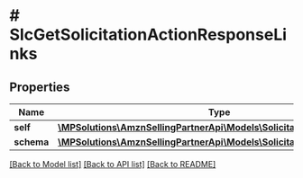 # # SlcGetSolicitationActionResponseLinks

## Properties

Name | Type | Description | Notes
------------ | ------------- | ------------- | -------------
**self** | [**\MPSolutions\AmznSellingPartnerApi\Models\Solicitations\SlcLinkObject**](SlcLinkObject.md) |  |
**schema** | [**\MPSolutions\AmznSellingPartnerApi\Models\Solicitations\SlcLinkObject**](SlcLinkObject.md) |  |

[[Back to Model list]](../../README.md#models) [[Back to API list]](../../README.md#endpoints) [[Back to README]](../../README.md)
